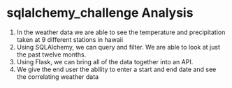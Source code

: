 # sqlalchemy_challenge Analysis

1. In the weather data we are able to see the temperature and precipitation taken at 9 different stations in hawaii
2. Using SQLAlchemy, we can query and filter. We are able to look at just the past twelve months. 
3. Using Flask, we can bring all of the data together into an API. 
4. We give the end user the ability to enter a start and end date and see the correlating weather data 
